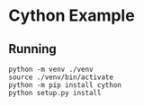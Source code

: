 # Cython Example

## Running
```
python -m venv ./venv
source ./venv/bin/activate
python -m pip install cython
python setup.py install
```